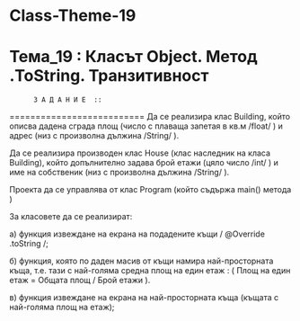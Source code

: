 # Class-Theme-19
Тема_19 : Класът Object. Метод .ToString. Транзитивност
==========================
          З А Д А Н И Е  :: 
==========================
Да се реализира клас Building, който описва дадена сграда площ (число с плаваща запетая в кв.м /float/ ) и адрес (низ с произволна дължина /String/ ).

Да се реализира производен клас House (клас наследник на класа Building), който допълнително задава брой етажи (цяло число /int/ ) и име на собственик (низ с произволна дължина /String/ ).

Проекта да се управлява от клас Program (който съдържа main() метода )

За класовете да се реализират:

а) функция извеждане на екрана на подадените къщи / @Override .toString /;

б) функция, която по даден масив от къщи намира най-просторната къща, т.е. тази с най-голяма средна площ на един етаж : 
( Площ на един етаж = Общата площ / Брой етажи ).

в) функция извеждане на екрана на най-просторната къща (къщата с най-голяма площ на етаж);
